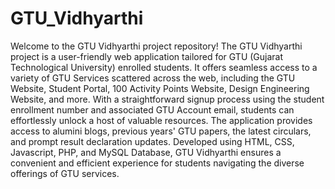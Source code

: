 # GTU_Vidhyarthi
Welcome to the GTU Vidhyarthi project repository! 
The GTU Vidhyarthi project is a user-friendly web application tailored for GTU (Gujarat Technological University) enrolled students. 
It offers seamless access to a variety of GTU Services scattered across the web, including the GTU Website, Student Portal, 100 Activity Points Website, Design Engineering Website, and more. 
With a straightforward signup process using the student enrollment number and associated GTU Account email, students can effortlessly unlock a host of valuable resources. 
The application provides access to alumini blogs, previous years' GTU papers, the latest circulars, and prompt result declaration updates. 
Developed using HTML, CSS, Javascript, PHP, and MySQL Database, GTU Vidhyarthi ensures a convenient and efficient experience for students navigating the diverse offerings of GTU services.
